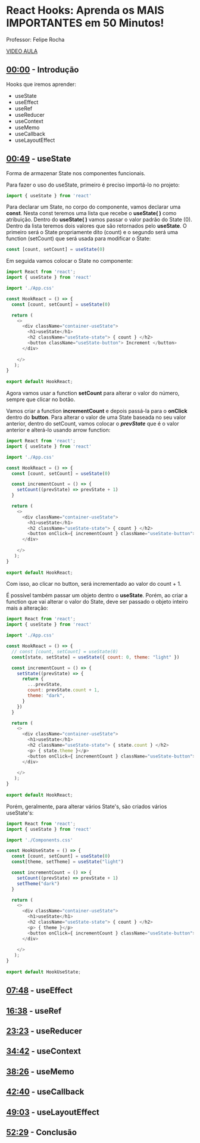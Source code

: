 # React Hooks: Aprenda os MAIS IMPORTANTES em 50 Minutos!

Professor: Felipe Rocha

[VIDEO AULA](https://www.youtube.com/watch?v=MA3Ngo32qiI)

## [00:00](https://www.youtube.com/watch?v=MA3Ngo32qiI&t=0s) - Introdução

Hooks que iremos aprender:

- useState
- useEffect
- useRef
- useReducer
- useContext
- useMemo
- useCallback
- useLayoutEffect

## [00:49](https://www.youtube.com/watch?v=MA3Ngo32qiI&t=49s) - useState

Forma de armazenar State nos componentes funcionais.

Para fazer o uso do useState, primeiro é preciso importá-lo no projeto:

```js
import { useState } from 'react'
```

Para declarar um State, no corpo do componente, vamos declarar uma **const**. Nesta const teremos uma lista que recebe o **useState( )** como atribuição. Dentro do **useState( )** vamos passar o valor padrão do State (0). Dentro da lista teremos dois valores que são retornados pelo **useState**. O primeiro será o State propriamente dito (count) e o segundo será uma function (setCount) que será usada para modificar o State:

```js
const [count, setCount] = useState(0)
```

Em seguida vamos colocar o State no componente:

```js
import React from 'react';
import { useState } from 'react'

import './App.css'

const HookReact = () => {
  const [count, setCount] = useState(0)

  return ( 
    <>
      <div className="container-useState">
        <h1>useState</h1>
        <h2 className="useState-state"> { count } </h2>
        <button className="useState-button"> Increment </button>
      </div>
      
    </>
   );
}
 
export default HookReact;
```

Agora vamos usar a function **setCount** para alterar o valor do número, sempre que clicar no botão.

Vamos criar a function **incrementCount** e depois passá-la para o **onClick** dentro do **button**. Para alterar o valor de uma State baseada no seu valor anterior, dentro do setCount, vamos colocar o _**prevState**_ que é o valor anterior e alterá-lo usando arrow function:

```js
import React from 'react';
import { useState } from 'react'

import './App.css'

const HookReact = () => {
  const [count, setCount] = useState(0)

  const incrementCount = () => {
    setCount((prevState) => prevState + 1)
  }

  return ( 
    <>
      <div className="container-useState">
        <h1>useState</h1>
        <h2 className="useState-state"> { count } </h2>
        <button onClick={ incrementCount } className="useState-button"> Increment </button>
      </div>
      
    </>
   );
}
 
export default HookReact;
```

Com isso, ao clicar no button, será incrementado ao valor do count + 1.

É possível também passar um objeto dentro o **useState**. Porém, ao criar a function que vai alterar o valor do State, deve ser passado o objeto inteiro mais a alteração:

```js
import React from 'react';
import { useState } from 'react'

import './App.css'

const HookReact = () => {
  // const [count, setCount] = useState(0)
  const[state, setState] = useState({ count: 0, theme: "light" })

  const incrementCount = () => {
    setState((prevState) => {
      return {
        ...prevState,
        count: prevState.count + 1,
        theme: "dark",
      }
    })
  }

  return ( 
    <>
      <div className="container-useState">
        <h1>useState</h1>
        <h2 className="useState-state"> { state.count } </h2>
        <p> { state.theme }</p>
        <button onClick={ incrementCount } className="useState-button"> Increment </button>
      </div>
      
    </>
   );
}
 
export default HookReact;
```

 Porém, geralmente, para alterar vários State's, são criados vários useState's:

```js
import React from 'react';
import { useState } from 'react'

import './Components.css'

const HookUseState = () => {
  const [count, setCount] = useState(0)
  const[theme, setTheme] = useState("light")

  const incrementCount = () => {
    setCount((prevState) => prevState + 1)
    setTheme("dark")
  }

  return ( 
    <>
      <div className="container-useState">
        <h1>useState</h1>
        <h2 className="useState-state"> { count } </h2>
        <p> { theme }</p>
        <button onClick={ incrementCount } className="useState-button"> Increment </button>
      </div>
      
    </>
   );
}
 
export default HookUseState;
```

## [07:48](https://www.youtube.com/watch?v=MA3Ngo32qiI&t=468s) - useEffect



## [16:38](https://www.youtube.com/watch?v=MA3Ngo32qiI&t=998s) - useRef

## [23:23](https://www.youtube.com/watch?v=MA3Ngo32qiI&t=1403s) - useReducer

## [34:42](https://www.youtube.com/watch?v=MA3Ngo32qiI&t=2082s) - useContext

## [38:26](https://www.youtube.com/watch?v=MA3Ngo32qiI&t=2306s) - useMemo

## [42:40](https://www.youtube.com/watch?v=MA3Ngo32qiI&t=2560s) - useCallback

## [49:03](https://www.youtube.com/watch?v=MA3Ngo32qiI&t=2943s) - useLayoutEffect

## [52:29](https://www.youtube.com/watch?v=MA3Ngo32qiI&t=3149s) - Conclusão

